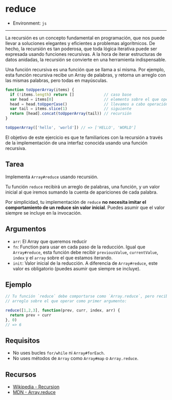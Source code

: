 # reduce

* Environment: `js`

***

La recursión es un concepto fundamental en programación, que nos puede llevar a
soluciones elegantes y eficientes a problemas algorítmicos. De hecho, la
recursión es tan poderosa, que toda lógica iterativa puede ser expresada usando
funciones recursivas. A la hora de iterar estructuras de datos anidadas, la
recursión se convierte en una herramienta indispensable.

Una función recursiva es una función que se llama a sí misma. Por ejemplo, esta
función recursiva recibe un Array de palabras, y retorna un arreglo con las
mismas palabras, pero todas en mayúsculas.

```js
function toUpperArray(items) {
  if (!items.length) return []             // caso base
  var head = items[0]                      // elemento sobre el que operar
  head = head.toUpperCase()                // llevamos a cabo operación
  var tail = items.slice(1)                // siguiente
  return [head].concat(toUpperArray(tail)) // recursión
}

toUpperArray(['hello', 'world']) // => ['HELLO', 'WORLD']
```

El objetivo de este ejercicio es que te familiarices con la recursión a través
de la implementación de una interfaz conocida usando una función recursiva.

## Tarea

Implementa `Array#reduce` usando recursión.

Tu función `reduce` recibirá un arreglo de palabras, una función, y un valor
inicial al que iremos sumando la cuenta de apariciones de cada palabra.

Por simplicidad, tu implementación de `reduce` **no necesita imitar el
comportamiento de un reduce sin valor inicial**. Puedes asumir que el valor
siempre se incluye en la invocación.

## Argumentos

* `arr`: El Array que queremos reducir
* `fn`: Function para usar en cada paso de la reducción. Igual que
  `Array#reduce`, esta función debe recibir `previousValue`, `currentValue`,
  `index` y el `array` sobre el que estamos iterando.
* `init`: Valor inicial de la reducción. A diferencia de `Array#reduce`, este
  valor es obligatorio (puedes asumir que siempre se incluye).

## Ejemplo

```js
// Tu función `reduce` debe comportarse como `Array.reduce`, pero recibirá el
// arreglo sobre el que operar como primer argumento:

reduce([1,2,3], function(prev, curr, index, arr) {
  return prev + curr
}, 0)
// => 6
```

## Requisitos

* No uses bucles `for/while` ni `Array#forEach`.
* No uses métodos de `Array` como `Array#map` o `Array.reduce`.

## Recursos

* [Wikipedia - Recursion](https://en.wikipedia.org/wiki/Recursion)
* [MDN - Array.reduce](https://developer.mozilla.org/en-US/docs/Web/JavaScript/Reference/Global_Objects/Array/reduce)
